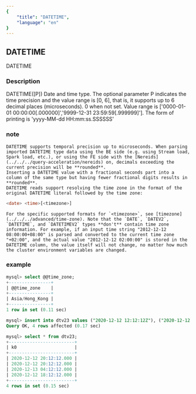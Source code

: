 ```yaml
---
{
    "title": "DATETIME",
    "language": "en"
}
---
```


<!-- 
Licensed to the Apache Software Foundation (ASF) under one
or more contributor license agreements.  See the NOTICE file
distributed with this work for additional information
regarding copyright ownership.  The ASF licenses this file
to you under the Apache License, Version 2.0 (the
"License"); you may not use this file except in compliance
with the License.  You may obtain a copy of the License at

  http://www.apache.org/licenses/LICENSE-2.0

Unless required by applicable law or agreed to in writing,
software distributed under the License is distributed on an
"AS IS" BASIS, WITHOUT WARRANTIES OR CONDITIONS OF ANY
KIND, either express or implied.  See the License for the
specific language governing permissions and limitations
under the License.
-->

## DATETIME

DATETIME

### Description
DATETIME([P])
Date and time type.
The optional parameter P indicates the time precision and the value range is [0, 6], that is, it supports up to 6 decimal places (microseconds). 0 when not set.
Value range is ['0000-01-01 00:00:00[.000000]','9999-12-31 23:59:59[.999999]'].
The form of printing is 'yyyy-MM-dd HH:mm:ss.SSSSSS'

### note

    DATETIME supports temporal precision up to microseconds. When parsing imported DATETIME type data using the BE side (e.g. using Stream load, Spark load, etc.), or using the FE side with the [Nereids](../../../query-acceleration/nereids) on, decimals exceeding the current precision will be **rounded**.
    Inserting a DATETIME value with a fractional seconds part into a column of the same type but having fewer fractional digits results in **rounded**.
    DATETIME reads support resolving the time zone in the format of the original DATETIME literal followed by the time zone:
```sql
<date> <time>[<timezone>]
```

    For the specific supported formats for `<timezone>`, see [timezone](../../../advanced/time-zone). Note that the `DATE`, `DATEV2`, `DATETIME`, and `DATETIMEV2` types **don't** contain time zone information. For example, if an input time string "2012-12-12 08:00:00+08:00" is parsed and converted to the current time zone "+02:00", and the actual value "2012-12-12 02:00:00" is stored in the DATETIME column, the value itself will not change, no matter how much the cluster environment variables are changed.

### example

```sql
mysql> select @@time_zone;
+----------------+
| @@time_zone    |
+----------------+
| Asia/Hong_Kong |
+----------------+
1 row in set (0.11 sec)

mysql> insert into dtv23 values ("2020-12-12 12:12:12Z"), ("2020-12-12 12:12:12GMT"), ("2020-12-12 12:12:12+02:00"), ("2020-12-12 12:12:12America/Los_Angeles");
Query OK, 4 rows affected (0.17 sec)

mysql> select * from dtv23;
+-------------------------+
| k0                      |
+-------------------------+
| 2020-12-12 20:12:12.000 |
| 2020-12-12 20:12:12.000 |
| 2020-12-13 04:12:12.000 |
| 2020-12-12 18:12:12.000 |
+-------------------------+
4 rows in set (0.15 sec)
```
